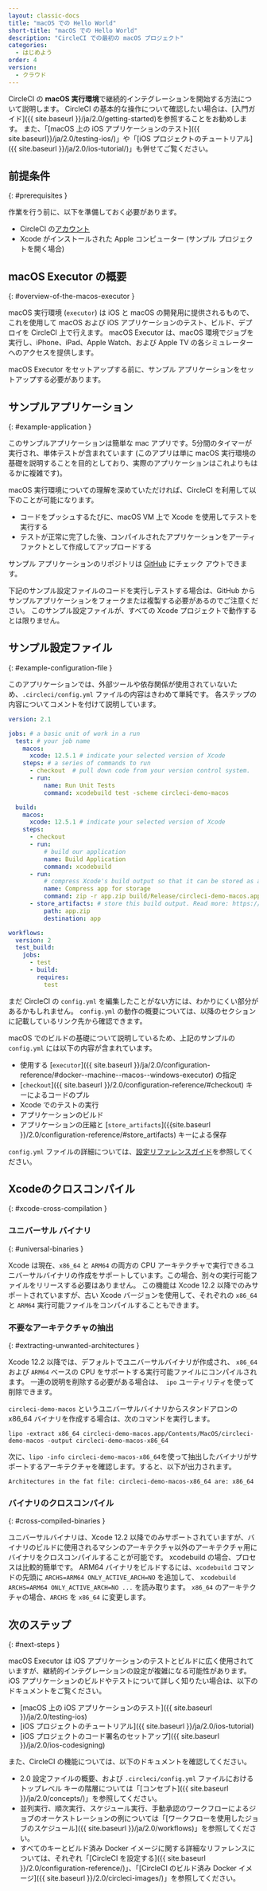 ```yaml
---
layout: classic-docs
title: "macOS での Hello World"
short-title: "macOS での Hello World"
description: "CircleCI での最初の macOS プロジェクト"
categories:
  - はじめよう
order: 4
version:
  - クラウド
---
```


CircleCI の **macOS 実行環境**で継続的インテグレーションを開始する方法について説明します。 CircleCI の基本的な操作について確認したい場合は、[入門ガイド]({{ site.baseurl }}/ja/2.0/getting-started)を参照することをお勧めします。 また、「[macOS 上の iOS アプリケーションのテスト]({{ site.baseurl}}/ja/2.0/testing-ios/)」や「[iOS プロジェクトのチュートリアル]({{ site.baseurl }}/ja/2.0/ios-tutorial/)」も併せてご覧ください。

## 前提条件
{: #prerequisites }

作業を行う前に、以下を準備しておく必要があります。

- CircleCI の[アカウント](https://circleci.com/ja/signup/)
- Xcode がインストールされた Apple コンピューター (サンプル プロジェクトを開く場合)

## macOS Executor の概要
{: #overview-of-the-macos-executor }

macOS 実行環境 (`executor`) は iOS と macOS の開発用に提供されるもので、これを使用して macOS および iOS アプリケーションのテスト、ビルド、デプロイを CircleCI 上で行えます。 macOS Executor は、macOS 環境でジョブを実行し、iPhone、iPad、Apple Watch、および Apple TV の各シミュレーターへのアクセスを提供します。

macOS Executor をセットアップする前に、サンプル アプリケーションをセットアップする必要があります。

## サンプルアプリケーション
{: #example-application }

このサンプルアプリケーションは簡単な mac アプリです。5分間のタイマーが実行され、単体テストが含まれています (このアプリは単に macOS 実行環境の基礎を説明することを目的としており、実際のアプリケーションはこれよりもはるかに複雑です)。

macOS 実行環境についての理解を深めていただければ、CircleCI を利用して以下のことが可能になります。

- コードをプッシュするたびに、macOS VM 上で Xcode を使用してテストを実行する
- テストが正常に完了した後、コンパイルされたアプリケーションをアーティファクトとして作成してアップロードする

サンプル アプリケーションのリポジトリは [GitHub](https://github.com/CircleCI-Public/circleci-demo-macos) にチェック アウトできます。

下記のサンプル設定ファイルのコードを実行しテストする場合は、GitHub からサンプルアプリケーションをフォークまたは複製する必要があるのでご注意ください。 このサンプル設定ファイルが、すべての Xcode プロジェクトで動作するとは限りません。

## サンプル設定ファイル
{: #example-configuration-file }

このアプリケーションでは、外部ツールや依存関係が使用されていないため、`.circleci/config.yml` ファイルの内容はきわめて単純です。 各ステップの内容についてコメントを付けて説明しています。

```yaml
version: 2.1

jobs: # a basic unit of work in a run
  test: # your job name
    macos:
      xcode: 12.5.1 # indicate your selected version of Xcode
    steps: # a series of commands to run
      - checkout  # pull down code from your version control system.
      - run:
          name: Run Unit Tests
          command: xcodebuild test -scheme circleci-demo-macos

  build:
    macos:
      xcode: 12.5.1 # indicate your selected version of Xcode
    steps:
      - checkout
      - run:
          # build our application
          name: Build Application
          command: xcodebuild
      - run:
          # compress Xcode's build output so that it can be stored as an artifact
          name: Compress app for storage
          command: zip -r app.zip build/Release/circleci-demo-macos.app
      - store_artifacts: # store this build output. Read more: https://circleci.com/docs/2.0/artifacts/
          path: app.zip
          destination: app

workflows:
  version: 2
  test_build:
    jobs:
      - test
      - build:
        requires:
          test
```

まだ CircleCI の `config.yml` を編集したことがない方には、わかりにくい部分があるかもしれません。 `config.yml` の動作の概要については、以降のセクションに記載しているリンク先から確認できます。

macOS でのビルドの基礎について説明しているため、上記のサンプルの `config.yml` には以下の内容が含まれています。

- 使用する [`executor`]({{ site.baseurl }}/ja/2.0/configuration-reference/#docker--machine--macos--windows-executor) の指定
- [`checkout`]({{ site.baseurl }}/2.0/configuration-reference/#checkout) キーによるコードのプル
- Xcode でのテストの実行
- アプリケーションのビルド
- アプリケーションの圧縮と [`store_artifacts`]({{site.baseurl }}/2.0/configuration-reference/#store_artifacts) キーによる保存

`config.yml` ファイルの詳細については、[設定リファレンスガイド]({{site.baseurl}}/ja/2.0/configuration-reference/)を参照してください。

## Xcodeのクロスコンパイル
{: #xcode-cross-compilation }

### ユニバーサル バイナリ
{: #universal-binaries }

Xcode は現在、`x86_64` と `ARM64` の両方の CPU アーキテクチャで実行できるユニバーサルバイナリの作成をサポートしています。この場合、別々の実行可能ファイルをリリースする必要はありません。 この機能は Xcode 12.2 以降でのみサポートされていますが、古い Xcode バージョンを使用して、それぞれの `x86_64` と `ARM64` 実行可能ファイルをコンパイルすることもできます。

### 不要なアーキテクチャの抽出
{: #extracting-unwanted-architectures }

Xcode 12.2 以降では、デフォルトでユニバーサルバイナリが作成され、 `x86_64 `および `ARM64` ベースの CPU をサポートする実行可能ファイルにコンパイルされます。 一連の説明を削除する必要がある場合は、` ipo` ユーティリティを使って削除できます。

`circleci-demo-macos` というユニバーサルバイナリからスタンドアロンの x86_64 バイナリを作成する場合は、次のコマンドを実行します。

```shell
lipo -extract x86_64 circleci-demo-macos.app/Contents/MacOS/circleci-demo-macos -output circleci-demo-macos-x86_64
```

次に、`lipo -info circleci-demo-macos-x86_64`を使って抽出したバイナリがサポートするアーキテクチャを確認します。すると、以下が出力されます。

```
Architectures in the fat file: circleci-demo-macos-x86_64 are: x86_64
```


### バイナリのクロスコンパイル
{: #cross-compiled-binaries }

ユニバーサルバイナリは、Xcode 12.2 以降でのみサポートされていますが、バイナリのビルドに使用されるマシンのアーキテクチャ以外のアーキテクチャ用にバイナリをクロスコンパイルすることが可能です。 xcodebuild の場合、プロセスは比較的簡単です。 ARM64 バイナリをビルドするには、`xcodebuild` コマンドの先頭に `ARCHS=ARM64 ONLY_ACTIVE_ARCH=NO` を追加して、 `xcodebuild ARCHS=ARM64
ONLY_ACTIVE_ARCH=NO ...` を読み取ります。  `x86_64` のアーキテクチャの場合、`ARCHS` を `x86_64`  に変更します。

## 次のステップ
{: #next-steps }

macOS Executor は iOS アプリケーションのテストとビルドに広く使用されていますが、継続的インテグレーションの設定が複雑になる可能性があります。 iOS アプリケーションのビルドやテストについて詳しく知りたい場合は、以下のドキュメントをご覧ください。

- [macOS 上の iOS アプリケーションのテスト]({{ site.baseurl }}/ja/2.0/testing-ios)
- [iOS プロジェクトのチュートリアル]({{ site.baseurl }}/ja/2.0/ios-tutorial)
- [iOS プロジェクトのコード署名のセットアップ]({{ site.baseurl }}/ja/2.0/ios-codesigning)

また、CircleCI の機能については、以下のドキュメントを確認してください。

- 2.0 設定ファイルの概要、および `.circleci/config.yml` ファイルにおけるトップレベル キーの階層については「[コンセプト]({{ site.baseurl }}/ja/2.0/concepts/)」を参照してください。
- 並列実行、順次実行、スケジュール実行、手動承認のワークフローによるジョブのオーケストレーションの例については「[ワークフローを使用したジョブのスケジュール]({{ site.baseurl }}/ja/2.0/workflows)」を参照してください。
- すべてのキーとビルド済み Docker イメージに関する詳細なリファレンスについては、それぞれ「[CircleCI を設定する]({{ site.baseurl }}/2.0/configuration-reference/)」、「[CircleCI のビルド済み Docker イメージ]({{ site.baseurl }}/2.0/circleci-images/)」を参照してください。
